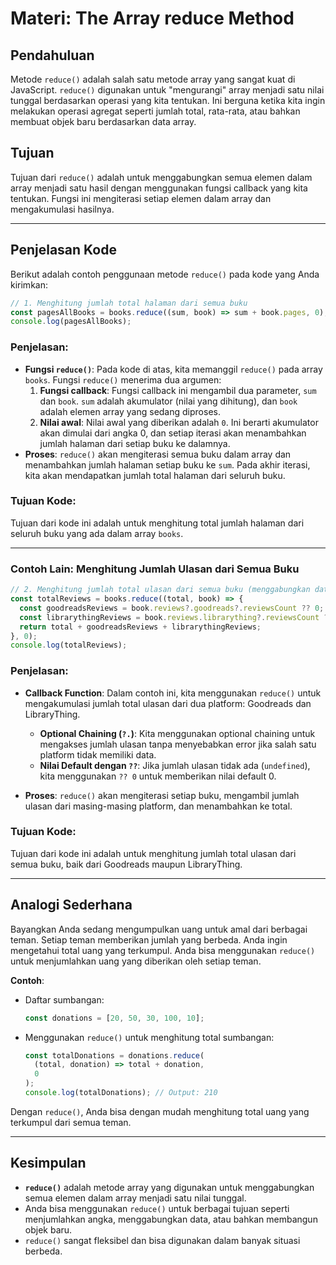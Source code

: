 # **Materi: The Array reduce Method**

## **Pendahuluan**

Metode `reduce()` adalah salah satu metode array yang sangat kuat di JavaScript. `reduce()` digunakan untuk "mengurangi" array menjadi satu nilai tunggal berdasarkan operasi yang kita tentukan. Ini berguna ketika kita ingin melakukan operasi agregat seperti jumlah total, rata-rata, atau bahkan membuat objek baru berdasarkan data array.

## **Tujuan**

Tujuan dari `reduce()` adalah untuk menggabungkan semua elemen dalam array menjadi satu hasil dengan menggunakan fungsi callback yang kita tentukan. Fungsi ini mengiterasi setiap elemen dalam array dan mengakumulasi hasilnya.

---

## **Penjelasan Kode**

Berikut adalah contoh penggunaan metode `reduce()` pada kode yang Anda kirimkan:

```javascript
// 1. Menghitung jumlah total halaman dari semua buku
const pagesAllBooks = books.reduce((sum, book) => sum + book.pages, 0);
console.log(pagesAllBooks);
```

### Penjelasan:

- **Fungsi `reduce()`**: Pada kode di atas, kita memanggil `reduce()` pada array `books`. Fungsi `reduce()` menerima dua argumen:
  1. **Fungsi callback**: Fungsi callback ini mengambil dua parameter, `sum` dan `book`. `sum` adalah akumulator (nilai yang dihitung), dan `book` adalah elemen array yang sedang diproses.
  2. **Nilai awal**: Nilai awal yang diberikan adalah `0`. Ini berarti akumulator akan dimulai dari angka 0, dan setiap iterasi akan menambahkan jumlah halaman dari setiap buku ke dalamnya.
- **Proses**: `reduce()` akan mengiterasi semua buku dalam array dan menambahkan jumlah halaman setiap buku ke `sum`. Pada akhir iterasi, kita akan mendapatkan jumlah total halaman dari seluruh buku.

### Tujuan Kode:

Tujuan dari kode ini adalah untuk menghitung total jumlah halaman dari seluruh buku yang ada dalam array `books`.

---

### Contoh Lain: Menghitung Jumlah Ulasan dari Semua Buku

```javascript
// 2. Menghitung jumlah total ulasan dari semua buku (menggabungkan data dari berbagai platform)
const totalReviews = books.reduce((total, book) => {
  const goodreadsReviews = book.reviews?.goodreads?.reviewsCount ?? 0;
  const librarythingReviews = book.reviews.librarything?.reviewsCount ?? 0;
  return total + goodreadsReviews + librarythingReviews;
}, 0);
console.log(totalReviews);
```

### Penjelasan:

- **Callback Function**: Dalam contoh ini, kita menggunakan `reduce()` untuk mengakumulasi jumlah total ulasan dari dua platform: Goodreads dan LibraryThing.

  - **Optional Chaining (`?.`)**: Kita menggunakan optional chaining untuk mengakses jumlah ulasan tanpa menyebabkan error jika salah satu platform tidak memiliki data.
  - **Nilai Default dengan `??`**: Jika jumlah ulasan tidak ada (`undefined`), kita menggunakan `?? 0` untuk memberikan nilai default 0.

- **Proses**: `reduce()` akan mengiterasi setiap buku, mengambil jumlah ulasan dari masing-masing platform, dan menambahkan ke total.

### Tujuan Kode:

Tujuan dari kode ini adalah untuk menghitung jumlah total ulasan dari semua buku, baik dari Goodreads maupun LibraryThing.

---

## **Analogi Sederhana**

Bayangkan Anda sedang mengumpulkan uang untuk amal dari berbagai teman. Setiap teman memberikan jumlah yang berbeda. Anda ingin mengetahui total uang yang terkumpul. Anda bisa menggunakan `reduce()` untuk menjumlahkan uang yang diberikan oleh setiap teman.

**Contoh**:

- Daftar sumbangan:

  ```javascript
  const donations = [20, 50, 30, 100, 10];
  ```

- Menggunakan `reduce()` untuk menghitung total sumbangan:
  ```javascript
  const totalDonations = donations.reduce(
    (total, donation) => total + donation,
    0
  );
  console.log(totalDonations); // Output: 210
  ```

Dengan `reduce()`, Anda bisa dengan mudah menghitung total uang yang terkumpul dari semua teman.

---

## **Kesimpulan**

- **`reduce()`** adalah metode array yang digunakan untuk menggabungkan semua elemen dalam array menjadi satu nilai tunggal.
- Anda bisa menggunakan `reduce()` untuk berbagai tujuan seperti menjumlahkan angka, menggabungkan data, atau bahkan membangun objek baru.
- `reduce()` sangat fleksibel dan bisa digunakan dalam banyak situasi berbeda.
